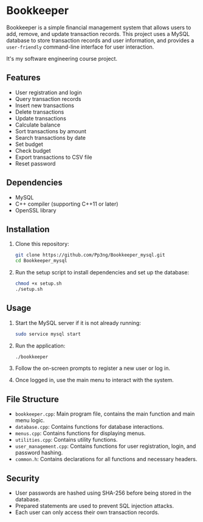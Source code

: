 # Bookkeeper

Bookkeeper is a simple financial management system that allows users to add, remove, and update transaction records. This project uses a MySQL database to store transaction records and user information, and provides a `user-friendly` command-line interface for user interaction.

It's my software engineering course project.

## Features

- User registration and login
- Query transaction records
- Insert new transactions
- Delete transactions
- Update transactions
- Calculate balance
- Sort transactions by amount
- Search transactions by date
- Set budget
- Check budget
- Export transactions to CSV file
- Reset password

## Dependencies

- MySQL
- C++ compiler (supporting C++11 or later)
- OpenSSL library

## Installation

1. Clone this repository:

   ```sh
   git clone https://github.com/Pp3ng/Bookkeeper_mysql.git
   cd Bookkeeper_mysql
   ```

2. Run the setup script to install dependencies and set up the database:
   ```sh
   chmod +x setup.sh
   ./setup.sh
   ```

## Usage

1. Start the MySQL server if it is not already running:

   ```sh
   sudo service mysql start
   ```

2. Run the application:

   ```sh
   ./bookkeeper
   ```

3. Follow the on-screen prompts to register a new user or log in.
4. Once logged in, use the main menu to interact with the system.

## File Structure

- `bookkeeper.cpp`: Main program file, contains the main function and main menu logic.
- `database.cpp`: Contains functions for database interactions.
- `menus.cpp`: Contains functions for displaying menus.
- `utilities.cpp`: Contains utility functions.
- `user_management.cpp`: Contains functions for user registration, login, and password hashing.
- `common.h`: Contains declarations for all functions and necessary headers.

## Security

- User passwords are hashed using SHA-256 before being stored in the database.
- Prepared statements are used to prevent SQL injection attacks.
- Each user can only access their own transaction records.
